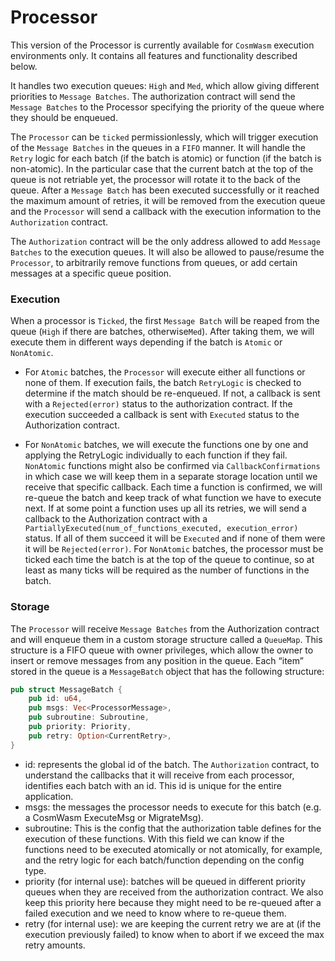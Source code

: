 # Processor

This version of the Processor is currently available for `CosmWasm` execution environments only. It contains all features and functionality described below.

It handles two execution queues: `High` and `Med`, which allow giving different priorities to `Message Batches`. The authorization contract will send the `Message Batches` to the Processor specifying the priority of the queue where they should be enqueued.

The `Processor` can be `ticked` permissionlessly, which will trigger execution of the `Message Batches` in the queues in a `FIFO` manner. It will handle the `Retry` logic for each batch (if the batch is atomic) or function (if the batch is non-atomic). In the particular case that the current batch at the top of the queue is not retriable yet, the processor will rotate it to the back of the queue. After a `Message Batch` has been executed successfully or it reached the maximum amount of retries, it will be removed from the execution queue and the `Processor` will send a callback with the execution information to the `Authorization` contract.

The `Authorization` contract will be the only address allowed to add `Message Batches` to the execution queues. It will also be allowed to pause/resume the `Processor`, to arbitrarily remove functions from queues, or add certain messages at a specific queue position.

### Execution

When a processor is `Ticked`, the first `Message Batch` will be reaped from the queue (`High` if there are batches, otherwise`Med`).
After taking them, we will execute them in different ways depending if the batch is `Atomic` or `NonAtomic`.

- For `Atomic` batches, the `Processor` will execute either all functions or none of them. If execution fails, the batch `RetryLogic` is checked to determine if the match should be re-enqueued. If not, a callback is sent with a `Rejected(error)` status to the authorization contract.
  If the execution succeeded a callback is sent with `Executed` status to the Authorization contract.

- For `NonAtomic` batches, we will execute the functions one by one and applying the RetryLogic individually to each function if they fail. `NonAtomic` functions might also be confirmed via `CallbackConfirmations` in which case we will keep them in a separate storage location until we receive that specific callback.
  Each time a function is confirmed, we will re-queue the batch and keep track of what function we have to execute next.
  If at some point a function uses up all its retries, we will send a callback to the Authorization contract with a `PartiallyExecuted(num_of_functions_executed, execution_error)` status. If all of them succeed it will be `Executed` and if none of them were it will be `Rejected(error)`.
  For `NonAtomic` batches, the processor must be ticked each time the batch is at the top of the queue to continue, so at least as many ticks will be required as the number of functions in the batch.

### Storage

The `Processor` will receive `Message Batches` from the Authorization contract and will enqueue them in a custom storage structure called a `QueueMap`. This structure is a FIFO queue with owner privileges, which allow the owner to insert or remove messages from any position in the queue.
Each “item” stored in the queue is a `MessageBatch` object that has the following structure:

```rust
pub struct MessageBatch {
    pub id: u64,
    pub msgs: Vec<ProcessorMessage>,
    pub subroutine: Subroutine,
    pub priority: Priority,
    pub retry: Option<CurrentRetry>,
}
```

- id: represents the global id of the batch. The `Authorization` contract, to understand the callbacks that it will receive from each processor, identifies each batch with an id. This id is unique for the entire application.
- msgs: the messages the processor needs to execute for this batch (e.g. a CosmWasm ExecuteMsg or MigrateMsg).
- subroutine: This is the config that the authorization table defines for the execution of these functions. With this field we can know if the functions need to be executed atomically or not atomically, for example, and the retry logic for each batch/function depending on the config type.
- priority (for internal use): batches will be queued in different priority queues when they are received from the authorization contract. We also keep this priority here because they might need to be re-queued after a failed execution and we need to know where to re-queue them.
- retry (for internal use): we are keeping the current retry we are at (if the execution previously failed) to know when to abort if we exceed the max retry amounts.
